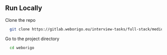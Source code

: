## Run Locally

Clone the repo

```bash
  git clone https://gitlab.weborigo.eu/interview-tasks/full-stack/medior/hlaing-min-than.git weborigo
```

Go to the project directory

```bash
  cd weborigo
```